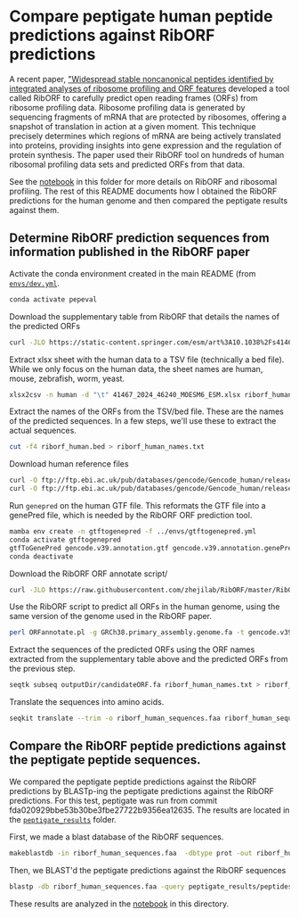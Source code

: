 # Compare peptigate human peptide predictions against RibORF predictions

A recent paper, ["Widespread stable noncanonical peptides identified by integrated analyses of ribosome profiling and ORF features](https://doi.org/10.1038/s41467-024-46240-9) developed a tool called RibORF to carefully predict open reading frames (ORFs) from ribosome profiling data.
Ribosome profiling data is generated by sequencing fragments of mRNA that are protected by ribosomes, offering a snapshot of translation in action at a given moment.
This technique precisely determines which regions of mRNA are being actively translated into proteins, providing insights into gene expression and the regulation of protein synthesis.
The paper used their RibORF tool on hundreds of human ribosomal profiling data sets and predicted ORFs from that data.

See the [notebook](./20240329-peptigate-vs-riborf-predictions.ipynb) in this folder for more details on RibORF and ribosomal profiling.
The rest of this README documents how I obtained the RibORF predictions for the human genome and then compared the peptigate results against them.

## Determine RibORF prediction sequences from information published in the RibORF paper

Activate the conda environment created in the main README (from [`envs/dev.yml`](../envs/dev.yml).
```bash
conda activate pepeval
```

Download the supplementary table from RibORF that details the names of the predicted ORFs

```bash
curl -JLO https://static-content.springer.com/esm/art%3A10.1038%2Fs41467-024-46240-9/MediaObjects/41467_2024_46240_MOESM6_ESM.xlsx
```

Extract xlsx sheet with the human data to a TSV file (technically a bed file).
While we only focus on the human data, the sheet names are human, mouse, zebrafish, worm, yeast.

```bash
xlsx2csv -n human -d "\t" 41467_2024_46240_MOESM6_ESM.xlsx riborf_human.bed
```

Extract the names of the ORFs from the TSV/bed file.
These are the names of the predicted sequences.
In a few steps, we'll use these to extract the actual sequences.

```bash
cut -f4 riborf_human.bed > riborf_human_names.txt
```

Download human reference files

```bash
curl -O ftp://ftp.ebi.ac.uk/pub/databases/gencode/Gencode_human/release_39/GRCh38.primary_assembly.genome.fa.gz
curl -O ftp://ftp.ebi.ac.uk/pub/databases/gencode/Gencode_human/release_39/gencode.v39.annotation.gtf.gz
```

Run `genepred` on the human GTF file.
This reformats the GTF file into a genePred file, which is needed by the RibORF ORF prediction tool.

```bash
mamba env create -n gtftogenepred -f ../envs/gtftogenepred.yml
conda activate gtftogenepred
gtfToGenePred gencode.v39.annotation.gtf gencode.v39.annotation.genePred.txt
conda deactivate
```

Download the RibORF ORF annotate script/

```bash
curl -JLO https://raw.githubusercontent.com/zhejilab/RibORF/master/RibORF.2.0/ORFannotate.pl
```

Use the RibORF script to predict all ORFs in the human genome, using the same version of the genome used in the RibORF paper.

```bash
perl ORFannotate.pl -g GRCh38.primary_assembly.genome.fa -t gencode.v39.annotation.genePred.txt -o outputDir
```

Extract the sequences of the predicted ORFs using the ORF names extracted from the supplementary table above and the predicted ORFs from the previous step.

```bash
seqtk subseq outputDir/candidateORF.fa riborf_human_names.txt > riborf_human_sequences.fasta
```

Translate the sequences into amino acids.

```bash
seqkit translate --trim -o riborf_human_sequences.faa riborf_human_sequences.fasta
```

## Compare the RibORF peptide predictions against the peptigate peptide sequences.

We compared the peptigate peptide predictions against the RibORF predictions by BLASTp-ing the peptigate predictions against the RibORF predictions.
For this test, peptigate was run from commit fda020929bbe53b30be3fbe27722b9356ea12635.
The results are located in the [`peptigate_results`](./peptigate_results) folder.

First, we made a blast database of the RibORF sequences.
```bash
makeblastdb -in riborf_human_sequences.faa  -dbtype prot -out riborf_human_sequences.faa
```

Then, we BLAST'd the peptigate predictions against the RibORF sequences
```bash
blastp -db riborf_human_sequences.faa -query peptigate_results/peptides.faa -out peptigate_sequences_vs_riborf_blastp.tsv -max_target_seqs 5 -outfmt "6 qseqid qlen qseq sseqid slen sseq pident length mismatch gapopen qstart qend qcov sstart send evalue bitscore"
```

These results are analyzed in the [notebook](./20240329-peptigate-vs-riborf-predictions.ipynb) in this directory.
